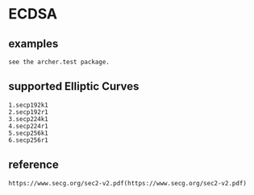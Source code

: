 # ECDSA
## examples
    see the archer.test package.
## supported  Elliptic Curves
    1.secp192k1
    2.secp192r1
    3.secp224k1
    4.secp224r1
    5.secp256k1
    6.secp256r1
## reference
    https://www.secg.org/sec2-v2.pdf(https://www.secg.org/sec2-v2.pdf)
